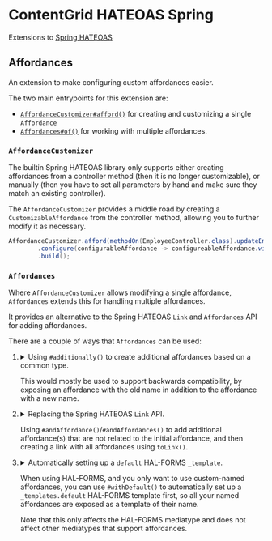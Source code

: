 # ContentGrid HATEOAS Spring

Extensions to [Spring HATEOAS](https://github.com/spring-projects/spring-hateoas)

## Affordances

An extension to make configuring custom affordances easier.

The two main entrypoints for this extension are:

 * [`AffordanceCustomizer#afford()`](src/main/java/com/contentgrid/hateoas/spring/affordances/AffordanceCustomizer.java)
   for creating and customizing a single `Affordance`
 * [`Affordances#of()`](src/main/java/com/contentgrid/hateoas/spring/affordances/Affordances.java) for working with multiple affordances.

### `AffordanceCustomizer`

The builtin Spring HATEOAS library only supports either creating affordances from a controller method (then it is no longer customizable),
or manually (then you have to set all parameters by hand and make sure they match an existing controller).

The `AffordanceCustomizer` provides a middle road by creating a `CustomizableAffordance` from the controller method,
allowing you to further modify it as necessary.

```java
AffordanceCustomizer.afford(methodOn(EmployeeController.class).updateEmployee(123, null))
        .configure(configurableAffordance -> configureableAffordance.withName("update"))
        .build();
```


### `Affordances`

Where `AffordanceCustomizer` allows modifying a single affordance, `Affordances` extends this for handling multiple affordances.

It provides an alternative to the Spring HATEOAS `Link` and `Affordances` API for adding affordances.

There are a couple of ways that `Affordances` can be used:

<ol>
<li>
<details>
<summary>
Using <code>#additionally()</code> to create additional affordances based on a common type.

This would mostly be used to support backwards compatibility, by exposing an affordance with the old name in addition to the affordance with a new name.
</summary>

```java
var affordances = Affordances.of(methodOn(EmployeeController.class).updateEmployee(123, null))
        .configure(configurableAffordance -> configurableAffordance.withInputMediatype(...))
        .additionally(affordanceCustomizer -> {
        // This creates a separate affordance, which also includes all settings made with `#configure()` above.
        return affordanceCustomizer.wothName("update");
        })
        // .onlyAdditional() // This avoids the base affordance being added
        .stream() // This builds the Affordance objects to add to a Link object
        .toList();

var link = linkTo(methodOn(EmployeeController.class).getEmployee(123)).withSelfRel()
        .andAffordances(affordances);
```

</details>

</li>

<li>
<details>
<summary>
Replacing the Spring HATEOAS <code>Link</code> API.

Using `#andAffordance()`/`#andAffordances()` to add additional affordance(s) that are not related to the initial affordance,
and then creating a link with all affordances using `toLink()`.
</summary>

```java
var link = Affordances.of(methodOn(EmployeeController.class).getEmployee(123))
        .andAffordance(
                afford(methodOn(EmployeeController.class).updateEmployee(123, null))
                    .configure(configurableAffordance -> configurableAffordance.withName("update"))
        )
        .toLink()
        .withSelfRel();
```

</details>
</li>

<li>
<details>
<summary>
Automatically setting up a <code>default</code> HAL-FORMS <code>_template</code>.

When using HAL-FORMS, and you only want to use custom-named affordances, you can use `#withDefault()` to automatically set
up a `_templates.default` HAL-FORMS template first, so all your named affordances are exposed as a template of their name.

Note that this only affects the HAL-FORMS mediatype and does not affect other mediatypes that support affordances.
</summary>

```java
var link = Affordances.of(methodOn(EmployeeController.class).getEmployee(123))
        .withDefault()
        .andAffordance(
           afford(methodOn(EmployeeController.class).updateEmployee(123, null))
               .configure(configurableAffordance -> configurableAffordance.withName("update"))
        )
        .toLink()
        .withSelfRel();
```

</details>
</li>

</ol>